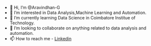- 👋 Hi, I’m @Aravindhan-G
- 👀 I’m interested in Data Analysis,Machine Learning and Automation.
- 🌱 I’m currently learning Data Science in Coimbatore Institue of Technology.
- 💞️ I’m looking to collaborate on anything related to data analysis and automation.
- 📫 How to reach me - [Linkedin](www.linkedin.com/in/aravindhan-g-a1130a202)

<!---
Aravindhan-G/Aravindhan-G is a ✨ special ✨ repository because its `README.md` (this file) appears on your GitHub profile.
You can click the Preview link to take a look at your changes.
--->

